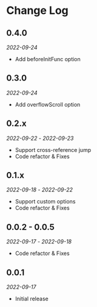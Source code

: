 # Change Log

## 0.4.0

*2022-09-24*

- Add beforeInitFunc option

## 0.3.0

*2022-09-24*

- Add overflowScroll option

## 0.2.x

*2022-09-22* - *2022-09-23*

- Support cross-reference jump
- Code refactor & Fixes

## 0.1.x

*2022-09-18* - *2022-09-22*

- Support custom options
- Code refactor & Fixes

## 0.0.2 - 0.0.5

*2022-09-17* - *2022-09-18*

- Code refactor & Fixes

## 0.0.1

*2022-09-17*

- Initial release
